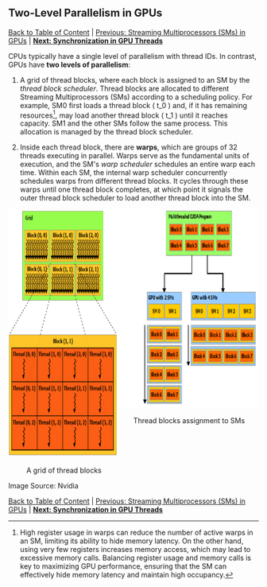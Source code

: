## Two-Level Parallelism in GPUs
[Back to Table of Content](../../Readme.md) | [Previous: Streaming Multiprocessors (SMs) in GPUs](4.streaming_multiprocessors.md) | **[Next: Synchronization in GPU Threads](6.synchronization.md)**

CPUs typically have a single level of parallelism with thread IDs. In contrast, GPUs have **two levels of parallelism**:

1. A grid of thread blocks, where each block is assigned to an SM by the *thread block scheduler*. Thread blocks are allocated to different Streaming Multiprocessors (SMs) according to a scheduling policy. For example, SM0 first loads a thread block \( t_0 \) and, if it has remaining resources[^1], may load another thread block \( t_1 \) until it reaches capacity. SM1 and the other SMs follow the same process. This allocation is managed by the thread block scheduler.

2. Inside each thread block, there are **warps**, which are groups of 32 threads executing in parallel. Warps serve as the fundamental units of execution, and the SM's *warp scheduler* schedules an entire warp each time. Within each SM, the internal warp scheduler concurrently schedules warps from different thread blocks. It cycles through these warps until one thread block completes, at which point it signals the outer thread block scheduler to load another thread block into the SM.

[^1]: High register usage in warps can reduce the number of active warps in an SM, limiting its ability to hide memory latency. On the other hand, using very few registers increases memory access, which may lead to excessive memory calls. Balancing register usage and memory calls is key to maximizing GPU performance, ensuring that the SM can effectively hide memory latency and maintain high occupancy.

<div style="display: flex; justify-content: space-around;">
    <div style="text-align: center;">
        <img src="./imgs/2-level-par.png" alt="Efficiency Comparison 1" style="width: 400px; height: 500px;">
        <p>A grid of thread blocks</p>
    </div>
    <div style="text-align: center;">
        <img src="./imgs/tb-sm-assignment.png" alt="Efficiency Comparison 2" style="width: 500px; height: 400px;">
        <p>Thread blocks assignment to SMs</p>
    </div>
</div>
Image Source: Nvidia 

[Back to Table of Content](../../Readme.md) | [Previous: Streaming Multiprocessors (SMs) in GPUs](4.streaming_multiprocessors.md) | **[Next: Synchronization in GPU Threads](6.synchronization.md)**
